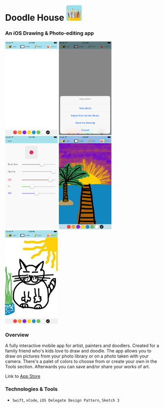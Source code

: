 # Doodle House <img src="/images/icon.png" width="50">

### An iOS Drawing & Photo-editing app

<img src="/images/empty.png" width="170"> <img src="/images/camera.png" width="170"> <img src="/images/tools.png" width="170"> <img src="/images/sunset.png" width="170"> <img src="/images/cat.png" width="170">


### Overview

A fully interactive mobile app for artist, painters and doodlers. Created for a family friend who's kids love to draw and doodle. The app allows you to draw on pictures from your photo library or on a photo taken with your camera. There's a palet of colors to choose from or create your own in the Tools section. Afterwards you can save and/or share your works of art.

Link to [App Store](https://itunes.apple.com/us/app/doodle-house/id1247216579?mt=8)

### Technologies & Tools

- `Swift`, `xCode`, `iOS Delegate Design Pattern`, `Sketch 3`

